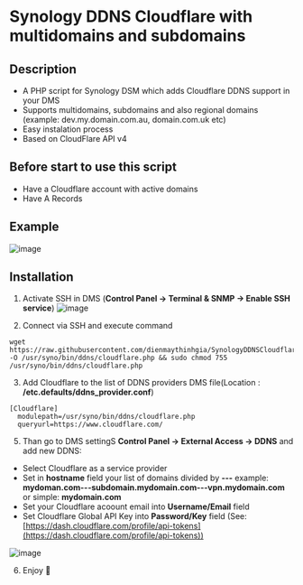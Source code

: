 Synology DDNS Cloudflare with multidomains and subdomains
========================

Description
---------------
* A PHP script for Synology DSM which adds Cloudflare DDNS support in your DMS
* Supports multidomains, subdomains and also regional domains (example: dev.my.domain.com.au, domain.com.uk etc)
* Easy instalation process
* Based on CloudFlare API v4

Before start to use this script
---------------
* Have a Cloudflare account with active domains
* Have A Records

Example
---------------
![image](example1.png)

Installation
----------------
1. Activate SSH in DMS (__Control Panel -> Terminal & SNMP -> Enable SSH service__)
![image](example2.png)

2. Connect via SSH and execute command

```
wget https://raw.githubusercontent.com/dienmaythinhgia/SynologyDDNSCloudflareMultidomain/master/cloudflare.php -O /usr/syno/bin/ddns/cloudflare.php && sudo chmod 755 /usr/syno/bin/ddns/cloudflare.php
```

3. Add Cloudflare to the list of DDNS providers DMS file(Location : __/etc.defaults/ddns_provider.conf__)

```
[Cloudflare]
  modulepath=/usr/syno/bin/ddns/cloudflare.php
  queryurl=https://www.cloudflare.com/
```

5. Than go to DMS settingS __Control Panel -> External Access -> DDNS__ and add new DDNS:

* Select Cloudflare as a service provider
* Set in __hostname__ field your list of domains divided by __---__ example: __mydoman.com---subdomain.mydomain.com---vpn.mydomain.com__ or simple: __mydomain.com__
* Set your Cloudflare acoount email into __Username/Email__ field
* Set Cloudflare Global API Key into __Password/Key__ field (See: [https://dash.cloudflare.com/profile/api-tokens](https://dash.cloudflare.com/profile/api-tokens))

![image](example3.png)

6. Enjoy 🍺
